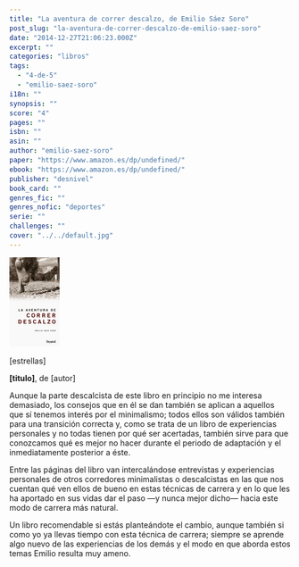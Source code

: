 ```yaml
---
title: "La aventura de correr descalzo, de Emilio Sáez Soro"
post_slug: "la-aventura-de-correr-descalzo-de-emilio-saez-soro"
date: "2014-12-27T21:06:23.000Z"
excerpt: ""
categories: "libros"
tags: 
  - "4-de-5"
  - "emilio-saez-soro"
i18n: ""
synopsis: ""
score: "4"
pages: ""
isbn: ""
asin: ""
author: "emilio-saez-soro"
paper: "https://www.amazon.es/dp/undefined/"
ebook: "https://www.amazon.es/dp/undefined/"
publisher: "desnivel"
book_card: ""
genres_fic: ""
genres_nofic: "deportes"
serie: ""
challenges: ""
cover: "../../default.jpg"
---
```


![[titulo-foto]](images/correr-descalzo-p.jpg)

\[estrellas\]

**\[titulo\]**, de \[autor\]

Aunque la parte descalcista de este libro en principio no me interesa demasiado, los consejos que en él se dan también se aplican a aquellos que sí tenemos interés por el minimalismo; todos ellos son válidos también para una transición correcta y, como se trata de un libro de experiencias personales y no todas tienen por qué ser acertadas, también sirve para que conozcamos qué es mejor no hacer durante el periodo de adaptación y el inmediatamente posterior a éste.

Entre las páginas del libro van intercalándose entrevistas y experiencias personales de otros corredores minimalistas o descalcistas en las que nos cuentan qué ven ellos de bueno en estas técnicas de carrera y en lo que les ha aportado en sus vidas dar el paso —y nunca mejor dicho— hacia este modo de carrera más natural.

Un libro recomendable si estás planteándote el cambio, aunque también si como yo ya llevas tiempo con esta técnica de carrera; siempre se aprende algo nuevo de las experiencias de los demás y el modo en que aborda estos temas Emilio resulta muy ameno.
